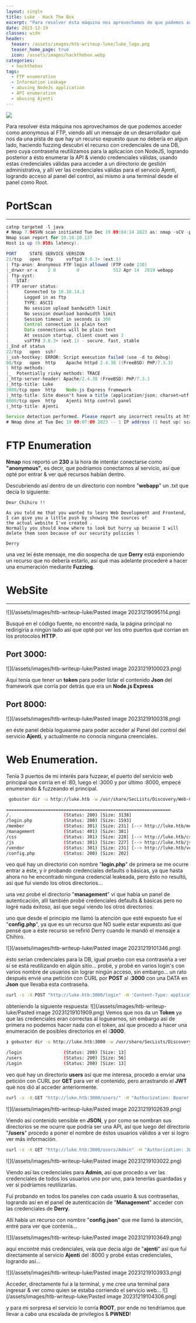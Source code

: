 ```yaml
---
layout: single
title: Luke - Hack The Box
excerpt: "Para resolver ésta máquina nos aprovechamos de que podemos acceder como anonymous al FTP, viendo allí un mensaje de un desarrollador qué nos da una pista de que hay un recurso expuesto quue no debería en algun lado, haciendo fuzzing descubrí el recurso con credenciales de una DB, pero cuya contraseña reutilizamos para la aplicacion con NodeJS, logrando posterior a ésto enumerar la API & viendo credenciales válidas, usando estas credenciales válidas para acceder a un directorio de gestión administrativa, y allí ver las credenciales válidas para el servicio Ajenti, logrando acceso al panel del control, así mismo a una terminal desde el panel como Root."
date: 2023-12-19
classes: wide
header:
  teaser: /assets/images/htb-writeup-luke/luke_logo.png
  teaser_home_page: true
  icon: /assets/images/hackthebox.webp
categories:
  - hackthebox
tags:
  - FTP enumeration
  - Information Leakage
  - abusing NodeJs application
  - API enumeration
  - abusing Ajenti
---
```

![](/assets/images/htb-writeup-luke/luke_logo.png)

Para resolver ésta máquina nos aprovechamos de que podemos acceder como anonymous al FTP, viendo allí un mensaje de un desarrollador qué nos da una pista de que hay un recurso expuesto quue no debería en algun lado, haciendo fuzzing descubrí el recurso con credenciales de una DB, pero cuya contraseña reutilizamos para la aplicacion con NodeJS, logrando posterior a ésto enumerar la API & viendo credenciales válidas, usando estas credenciales válidas para acceder a un directorio de gestión administrativa, y allí ver las credenciales válidas para el servicio Ajenti, logrando acceso al panel del control, así mismo a una terminal desde el panel como Root.
# PortScan
___

```java
catnp targeted -l java
# Nmap 7.94SVN scan initiated Tue Dec 19 09:04:14 2023 as: nmap -sCV -p21,22,80,3000,8000 -oN targeted 10.10.10.137
Nmap scan report for 10.10.10.137
Host is up (0.058s latency).

PORT     STATE SERVICE VERSION
21/tcp   open  ftp     vsftpd 3.0.3+ (ext.1)
| ftp-anon: Anonymous FTP login allowed (FTP code 230)
|_drwxr-xr-x    2 0        0             512 Apr 14  2019 webapp
| ftp-syst: 
|   STAT: 
| FTP server status:
|      Connected to 10.10.14.3
|      Logged in as ftp
|      TYPE: ASCII
|      No session upload bandwidth limit
|      No session download bandwidth limit
|      Session timeout in seconds is 300
|      Control connection is plain text
|      Data connections will be plain text
|      At session startup, client count was 2
|      vsFTPd 3.0.3+ (ext.1) - secure, fast, stable
|_End of status
22/tcp   open  ssh?
|_ssh-hostkey: ERROR: Script execution failed (use -d to debug)
80/tcp   open  http    Apache httpd 2.4.38 ((FreeBSD) PHP/7.3.3)
| http-methods: 
|_  Potentially risky methods: TRACE
|_http-server-header: Apache/2.4.38 (FreeBSD) PHP/7.3.3
|_http-title: Luke
3000/tcp open  http    Node.js Express framework
|_http-title: Site doesn't have a title (application/json; charset=utf-8).
8000/tcp open  http    Ajenti http control panel
|_http-title: Ajenti

Service detection performed. Please report any incorrect results at https://nmap.org/submit/ .
# Nmap done at Tue Dec 19 09:07:09 2023 -- 1 IP address (1 host up) scanned in 175.67 seconds
```


# FTP Enumeration

**Nmap** nos reportó un **230** a la hora de intentar conectarse como **"anonymous"**, es decir, que podríamos conectarnos al servicio, así que opté por entrar & ver qué recursos habían dentro.

Descubriendo así dentro de un directorio con nombre "**webapp**" un .txt que decía lo siguiente:
```
Dear Chihiro !!

As you told me that you wanted to learn Web Development and Frontend, I can give you a little push by showing the sources of 
the actual website I've created .
Normally you should know where to look but hurry up because I will delete them soon because of our security policies ! 

Derry  
```

una vez leí éste mensaje, me dio sospecha de que **Derry** está exponiendo un recurso que no debería estarlo, así qué mas adelante procederé a hacer una enumeración mediante **Fuzzing**.

# WebSite
___
![](/assets/images/htb-writeup-luke/Pasted image 20231219095114.png)

Busqué en el código fuente, no encontré nada, la página principal no redirigiría a ningún lado así que opté por ver los otro puertos qué corrían en los protocolos **HTTP**.



## Port 3000:
![](/assets/images/htb-writeup-luke/Pasted image 20231219100023.png)

Aquí tenía que tener un **token** para poder listar el contenido **Json** del framework que corría por detrás que era un **Node.js Express**


## Port 8000:
![](/assets/images/htb-writeup-luke/Pasted image 20231219100318.png)

en éste panel debía loguearme para poder acceder al Panel del control del servicio **Ajenti**, y actualmente no conocía ninguna creenciales.

# Web Enumeration.

Tenía 3 puertos de mi interés para fuzzear, el puerto del servicio web principal que corría en el :80, luego el :3000 y por último :8000, empecé enumerando & fuzzeando el principal.

```bash
 gobuster dir -u http://luke.htb -w /usr/share/SecLists/Discovery/Web-Content/directory-list-2.3-medium.txt -t 20 -x php, js, bak, php.bak

===============================================================
/.                    (Status: 200) [Size: 3138]
/login.php            (Status: 200) [Size: 1593]
/member               (Status: 301) [Size: 231] [--> http://luke.htb/member/]
/management           (Status: 401) [Size: 381]
/css                  (Status: 301) [Size: 228] [--> http://luke.htb/css/]
/js                   (Status: 301) [Size: 227] [--> http://luke.htb/js/]
/vendor               (Status: 301) [Size: 231] [--> http://luke.htb/vendor/]
/config.php           (Status: 200) [Size: 202]
```

veo qué hay un directorio con nombre "**login.php**" de primera se me ocurre entrar a éste, y ir probando credenciales defaults o básicas, ya que hasta ahora no he encontrado ninguna credencial leakeada, pero ésto no resultó, así que fuí viendo los otros directorios...

una vez probé el directorio "**management**" ví que había un panel de autenticación, allí también probé credenciales defaults & básicas pero no logré nada éxitoso, así que seguí viendo los otros directorios.

uno que desde el principio me llamó la atención que esté expuesto fue el "**config.php**", ya que es un recurso que NO suele estar expuesto así que pensé que a éste recurso se refirió Derry cuando le mandó el mensaje a Chihiro.

![](/assets/images/htb-writeup-luke/Pasted image 20231219101346.png)

ésto serían credenciales para la DB, igual pruebo con esa contraseña a ver sí se está reutilizando en algún sitio... probé, y probé en varios login's con varios nombre de usuarios sin lograr ningún acceso, sin embargo... un rato después envié una petición con CURL por **POST** al :**3000** con una DATA en **Json** que llevaba esta contraseña.
```bash
curl -s -X POST "http://luke.htb:3000/login" -H 'Content-Type: application/json' -d '{"username": "admin", "password": "Zk6heYCyv6ZE9Xcg" }'
```

obteniendo la siguiente respuesta:
![](/assets/images/htb-writeup-luke/Pasted image 20231219101909.png)
Vemos que nos da un **Token** ya que las credenciales eran correctas al loguearnos, sin embargo así de primera no podemos hacer nada con el token, así que procedo a hacer una enumeración de posibles directorios en el **:3000**.

```bash
❯ gobuster dir -u http://luke.htb:3000 -w /usr/share/SecLists/Discovery/Web-Content/directory-list-2.3-medium.txt -t 20

/login                (Status: 200) [Size: 13]
/users                (Status: 200) [Size: 56]
/Login                (Status: 200) [Size: 13]

```

veo qué hay un directorio **users** así que me interesa, procedo a enviar una petición con CURL por **GET** para ver el contenido, pero arrastrando el **JWT** qué nos dió al acceder anteriormente.

```bash
curl -s -X GET "http://luke.htb:3000/users/" -H "Authorization: Bearer JWT_HERE"
```

![](/assets/images/htb-writeup-luke/Pasted image 20231219102639.png)

Viendo así contenido sensible en **JSON**, y por como se nombran sus directorios se me ocurre que podría ser una API, así que luego del directorio "**/users**" procedo a poner el nombre de éstos usuarios válidos a ver si logro ver más información.

```bash
curl -s -X GET "http://luke.htb:3000/users/Admin" -H "Authorization: JWT_HERE"
```

![](/assets/images/htb-writeup-luke/Pasted image 20231219103022.png)

Viendo así las credenciales para **Admin**, así que procedo a ver las credenciales de todos los usuarios uno por uno, para tenerlas guardadas y ver sí podríamos reutilizarlas.

Fuí probando en todos los paneles con cada usuario & sus contraseñas, logrando así en el panel de autenticación de "**Management**" acceder con las credenciales de **Derry**.

Allí había un recurso con nombre "**config.json**" que me llamó la atención, entré para ver que contenía...

![](/assets/images/htb-writeup-luke/Pasted image 20231219103649.png)

aquí encontré más credenciales, veía que decía algo de "**ajenti**" así que fuí directamente al servicio **Ajenti** del :8000 y probé estas credenciales, logrando así...

![](/assets/images/htb-writeup-luke/Pasted image 20231219103933.png)

Acceder, directamente fuí a la terminal, y me cree una terminal para ingresar & ver como quien se estaba corriendo el servicio web... 
![](/assets/images/htb-writeup-luke/Pasted image 20231219104306.png)

y para mi sorpresa el servicio lo corría **ROOT**, por ende no tendríamos que llevar a cabo una escalada de privilegios & **PWNED**!

